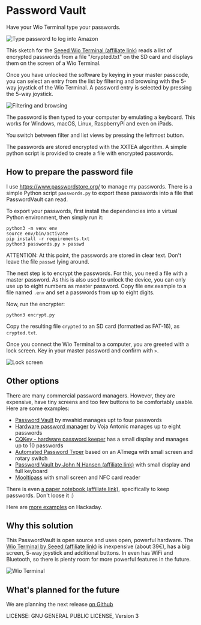 # Password Vault

Have your Wio Terminal type your passwords.

![Type password to log into Amazon](promo/amazon-login.jpg)

This sketch for the [Seeed Wio Terminal (affiliate link)](https://amzn.to/3qARCI7) reads a list of encrypted passwords from a file "/crypted.txt" on the SD card and displays them on the screen of a Wio Terminal.

Once you have unlocked the software by keying in your master passcode, you can select an entry from the list by filtering and browsing with the 5-way joystick of the Wio Terminal. A password entry is selected by pressing the 5-way joystick. 

![Filtering and browsing](promo/password-filtering.jpg)

The password is then typed to your computer by emulating a keyboard. This works for Windows, macOS, Linux, RaspberryPi and even on iPads. 

You switch between filter and list views by pressing the leftmost button.

The passwords are stored encrypted with the XXTEA algorithm. A simple python script is provided to create a file with encrypted passwords. 

## How to prepare the password file

I use https://www.passwordstore.org/ to manage my passwords. There is a simple Python script `passwords.py` to export these passwords into a file that PasswordVault can read. 

To export your passwords, first install the dependencies into a virtual Python environment, then simply run it:

````
python3 -m venv env
source env/bin/activate
pip install -r requirements.txt
python3 passwords.py > passwd
````

ATTENTION: At this point, the passwords are stored in clear text. Don't leave the file `passwd` lying around.

The next step is to encrypt the passwords. For this, you need a file with a master password. As this is also used to unlock the device, you can only use up to eight numbers as master password. Copy file env.example to a file named `.env` and set a passwords from up to eight digits. 

Now, run the encrypter:

````
python3 encrypt.py
````

Copy the resulting file `crypted` to an SD card (formatted as FAT-16), as `crypted.txt`.

Once you connect the Wio Terminal to a computer, you are greeted with a lock screen. Key in your master password and confirm with `>`.

![Lock screen](promo/lock-screen.jpg)

## Other options

There are many commercial password managers. However, they are expensive, have tiny screens and too few buttons to be comfortably usable. Here are some examples:

* [Password Vault](https://hackaday.io/project/18763-password-vault) by mwahid manages upt to four passwords 
* [Hardware password manager](https://hackaday.io/project/5588-hardware-password-manager) by Voja Antonic manages up to eight passwords
* [CQKey - hardware password keeper](https://hackaday.io/project/11190-cqkey-hardware-password-keeper) has a small display and manages up to 10 passwords
* [Automated Password Typer](https://create.arduino.cc/projecthub/mPelectronic/automated-password-typer-c19017) based on an ATmega with small screen and rotary switch 
* [Password Vault by John N Hansen (affiliate link)](https://amzn.to/3sAGlZQ) with small display and full keyboard
* [Mooltipass](https://www.themooltipass.com/) with small screen and NFC card reader
 
There is even [a paper notebook (affiliate link)](https://amzn.to/3qnLjHu), specifically to keep passwords. Don't loose it :)

Here are [more examples](https://hackaday.io/search?term=password+vault) on Hackaday.

## Why this solution

This PasswordVault is open source and uses open, powerful hardware. The [Wio Terminal by Seeed (affiliate link)](https://amzn.to/3sxrIGJ) is inexpensive (about 39€), has a big screen, 5-way joystick and additional buttons. In even has WiFi and Bluetooth, so there is plenty room for more powerful features in the future.

![Wio Terminal](promo/wioterminal.jpg)

## What's planned for the future

We are planning the next release [on Github](https://github.com/tinkerthon/passwordvault/projects/1)

LICENSE: GNU GENERAL PUBLIC LICENSE, Version 3
